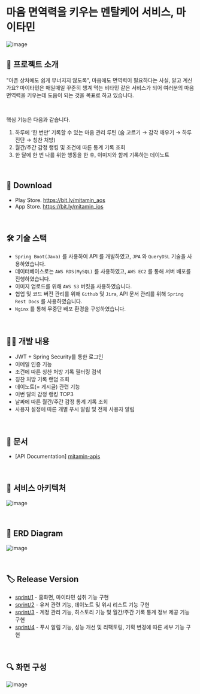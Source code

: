 # 마음 면역력을 키우는 멘탈케어 서비스, 마이타민

![image](https://user-images.githubusercontent.com/78673570/203768892-848cd6b3-1348-4b2c-bb0a-cde5bf897864.png)

## 💊 프로젝트 소개

"아픈 상처에도 쉽게 무너지지 않도록", 마음에도 면역력이 필요하다는 사실, 알고 계신가요? 마이타민은 매일매일 꾸준히 챙겨 먹는 비타민 같은 서비스가 되어 여러분의 마음 면역력을 키우는데 도움이 되는 것을 목표로 하고 있습니다.

<br>

핵심 기능은 다음과 같습니다.

1. 하루에 ‘한 번만’ 기록할 수 있는 마음 관리 루틴 (숨 고르기 → 감각 깨우기 → 하루 진단 → 칭찬 처방)
2. 월간/주간 감정 랭킹 및 조건에 따른 통계 기록 조회
3. 한 달에 한 번 나를 위한 행동을 한 후, 이미지와 함께 기록하는 데이노트

<br>

## 🔗 Download
- Play Store. https://bit.ly/mitamin_aos 
- App  Store. https://bit.ly/mitamin_ios

<br>

## 🛠 기술 스택

- `Spring Boot(Java)` 를 사용하여 API 를 개발하였고, `JPA` 와 `QueryDSL` 기술을 사용하였습니다.
- 데이터베이스로는 `AWS RDS(MySQL)` 를 사용하였고, `AWS EC2` 를 통해 서버 배포를 진행하였습니다.
- 이미지 업로드를 위해 `AWS S3` 버킷을 사용하였습니다.
- 협업 및 코드 버전 관리를 위해 `Github` 및 `Jira`, API 문서 관리를 위해 `Spring Rest Docs` 를 사용하였습니다.
- `Nginx` 를 통해 무중단 배포 환경을 구성하였습니다.

<br>

## 👩‍💻 개발 내용

- JWT + Spring Security를 통한 로그인
- 이메일 인증 기능
- 조건에 따른 칭찬 처방 기록 필터링 검색
- 칭찬 처방 기록 랜덤 조회
- 데이노트(= 게시글) 관련 기능
- 이번 달의 감정 랭킹 TOP3
- 날짜에 따른 월간/주간 감정 통계 기록 조회
- 사용자 설정에 따른 개별 푸시 알림 및 전체 사용자 알림

<br>

## 📑 문서

- [API Documentation] [mitamin-apis](https://jaejlf.github.io/MiTamin_BE/)

<br>

## 🧩 서비스 아키텍처
![image](https://user-images.githubusercontent.com/78673570/201472540-1b60ba08-e610-43b0-b8c2-ca75e15228a2.png)

<br>

## 💾 ERD Diagram
![image](https://user-images.githubusercontent.com/78673570/202361366-a5c99778-a238-47f5-8b4c-fc0f9b4849b2.png)

<br>

## 🏷 Release Version
- [sprint/1](https://github.com/jaejlf/MyTamin_BE/releases/tag/v1.0.0) - 홈화면, 마이타민 섭취 기능 구현
- [sprint/2](https://github.com/jaejlf/MyTamin_BE/releases/tag/v1.0.1) - 유저 관련 기능, 데이노트 및 위시 리스트 기능 구현
- [sprint/3](https://github.com/jaejlf/MyTamin_BE/releases/tag/v1.0.2) - 계정 관리 기능, 히스토리 기능 및 월간/주간 기록 통계 정보 제공 기능 구현
- [sprint/4](https://github.com/jaejlf/MiTamin_BE/releases/tag/v1.0.4) - 푸시 알림 기능, 성능 개선 및 리팩토링, 기획 변경에 따른 세부 기능 구현

<br>

## 🔍 화면 구성
![image](https://user-images.githubusercontent.com/78673570/201472564-75af011f-3123-43d1-ab0f-3a0c470cd412.png)
